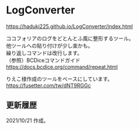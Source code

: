# LogConverter
https://haduki225.github.io/LogConverter/index.html

ココフォリアのログをどとんとふ風に整形するツール。  
他ツールへの貼り付けが少し楽かも。  
繰り返しコマンドは改行します。  
（参照）BCDiceコマンドガイド  
https://docs.bcdice.org/command/repeat.html

りえこ様作成のツールをベースにしています。  
https://fusetter.com/tw/dNT9RGGc

## 更新履歴
2021/10/21 作成。
